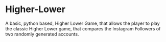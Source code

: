 # Higher-Lower
A basic, python based, Higher Lower Game, that allows the player to play the classic Higher Lower game, that compares the Instagram Followers of two randomly generated accounts.
